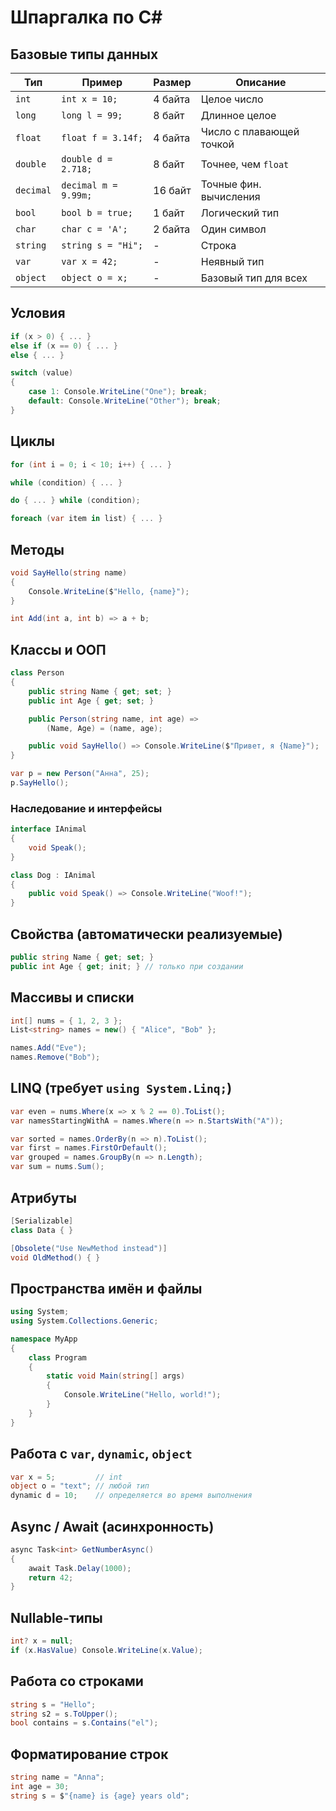# Шпаргалка по C#

## Базовые типы данных

| Тип        | Пример        | Размер   | Описание                  |
|------------|---------------|----------|---------------------------|
| `int`      | `int x = 10;` | 4 байта  | Целое число               |
| `long`     | `long l = 99;`| 8 байт   | Длинное целое             |
| `float`    | `float f = 3.14f;` | 4 байта | Число с плавающей точкой |
| `double`   | `double d = 2.718;`| 8 байт | Точнее, чем `float`       |
| `decimal`  | `decimal m = 9.99m;`| 16 байт | Точные фин. вычисления    |
| `bool`     | `bool b = true;` | 1 байт  | Логический тип            |
| `char`     | `char c = 'A';` | 2 байта | Один символ               |
| `string`   | `string s = "Hi";` | -     | Строка                    |
| `var`      | `var x = 42;` | -        | Неявный тип               |
| `object`   | `object o = x;` | -       | Базовый тип для всех      |

## Условия

```csharp
if (x > 0) { ... }
else if (x == 0) { ... }
else { ... }

switch (value)
{
    case 1: Console.WriteLine("One"); break;
    default: Console.WriteLine("Other"); break;
}
```

## Циклы

```csharp
for (int i = 0; i < 10; i++) { ... }

while (condition) { ... }

do { ... } while (condition);

foreach (var item in list) { ... }
```

## Методы

```csharp
void SayHello(string name)
{
    Console.WriteLine($"Hello, {name}");
}

int Add(int a, int b) => a + b;
```

## Классы и ООП

```csharp
class Person
{
    public string Name { get; set; }
    public int Age { get; set; }

    public Person(string name, int age) =>
        (Name, Age) = (name, age);

    public void SayHello() => Console.WriteLine($"Привет, я {Name}");
}

var p = new Person("Анна", 25);
p.SayHello();
```

### Наследование и интерфейсы

```csharp
interface IAnimal
{
    void Speak();
}

class Dog : IAnimal
{
    public void Speak() => Console.WriteLine("Woof!");
}
```

## Свойства (автоматически реализуемые)

```csharp
public string Name { get; set; }
public int Age { get; init; } // только при создании
```

## Массивы и списки

```csharp
int[] nums = { 1, 2, 3 };
List<string> names = new() { "Alice", "Bob" };

names.Add("Eve");
names.Remove("Bob");
```

## LINQ (требует `using System.Linq;`)

```csharp
var even = nums.Where(x => x % 2 == 0).ToList();
var namesStartingWithA = names.Where(n => n.StartsWith("A"));

var sorted = names.OrderBy(n => n).ToList();
var first = names.FirstOrDefault();
var grouped = names.GroupBy(n => n.Length);
var sum = nums.Sum();
```

## Атрибуты

```csharp
[Serializable]
class Data { }

[Obsolete("Use NewMethod instead")]
void OldMethod() { }
```

## Пространства имён и файлы

```csharp
using System;
using System.Collections.Generic;

namespace MyApp
{
    class Program
    {
        static void Main(string[] args)
        {
            Console.WriteLine("Hello, world!");
        }
    }
}
```

## Работа с `var`, `dynamic`, `object`

```csharp
var x = 5;         // int
object o = "text"; // любой тип
dynamic d = 10;    // определяется во время выполнения
```

## Async / Await (асинхронность)

```csharp
async Task<int> GetNumberAsync()
{
    await Task.Delay(1000);
    return 42;
}
```

## Nullable-типы

```csharp
int? x = null;
if (x.HasValue) Console.WriteLine(x.Value);
```

## Работа со строками

```csharp
string s = "Hello";
string s2 = s.ToUpper();
bool contains = s.Contains("el");
```

## Форматирование строк

```csharp
string name = "Anna";
int age = 30;
string s = $"{name} is {age} years old";
```
